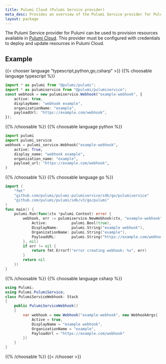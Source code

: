 ```yaml
---
title: Pulumi Cloud (Pulumi Service provider)
meta_desc: Provides an overview of the Pulumi Service provider for Pulumi.
layout: package
---
```


The Pulumi Service provider for Pulumi can be used to provision resources available in [Pulumi Cloud](https://app.pulumi.com/).
This provider must be configured with credentials to deploy and update resources in Pulumi Cloud.

## Example

{{< chooser language "typescript,python,go,csharp" >}}
{{% choosable language typescript %}}

```typescript
import * as pulumi from "@pulumi/pulumi";
import * as pulumiservice from "@pulumi/pulumiservice";
const webhook = new pulumiservice.Webhook("example-webhook", {
    active: true,
    displayName: "webhook example",
    organizationName: "example",
    payloadUrl: "https://example.com/webhook",
});
```

{{% /choosable %}}
{{% choosable language python %}}

```python
import pulumi
import pulumi_service
webhook = pulumi_service.Webhook("example-webhook",
    active: True,
    display_name: "webhook example",
    organization_name: "example",
    payload_url: "https://example.com/webhook",
)
```

{{% /choosable %}}
{{% choosable language go %}}

```go
import (
	"fmt"
	"github.com/pulumi/pulumi-pulumiservice/sdk/go/pulumiservice"
	"github.com/pulumi/pulumi/sdk/v3/go/pulumi"
)
func main() {
	pulumi.Run(func(ctx *pulumi.Context) error {
		webhook, err := pulumiservice.NewWebhook(ctx, "example-webhook", &pulumiservice.WebhookArgs{
			Active:           pulumi.Bool(true),
			DisplayName:      pulumi.String("example webhook"),
			OrganizationName: pulumi.String("example"),
			PayloadURL:       pulumi.String("https://example.com/webhook"),
		}, nil)
		if err != nil {
			return fmt.Errorf("error creating webhook: %v", err)
		}
		return nil
	})
}
```

{{% /choosable %}}
{{% choosable language csharp %}}

```csharp
using Pulumi;
using Pulumi.PulumiService;
class PulumiServiceWebhook: Stack
{
    public PulumiServiceWebhook()
    {
        var webhook = new Webhook("example-webhook", new WebhookArgs{
            Active = true,
            DisplayName = "example webhook",
            OrganizationName = "example",
            PayloadUrl = "https://example.com/webhook"
        })
    }
}
```

{{% /choosable %}}
{{< /chooser >}}
